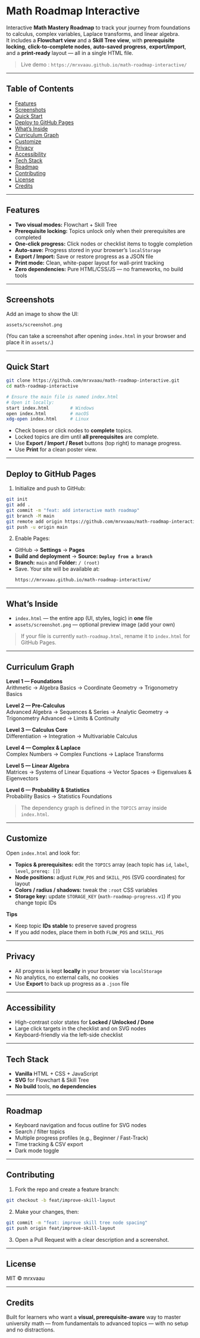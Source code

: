 # Math Roadmap Interactive

Interactive **Math Mastery Roadmap** to track your journey from foundations to calculus, complex variables, Laplace transforms, and linear algebra.  
It includes a **Flowchart view** and a **Skill Tree view**, with **prerequisite locking**, **click-to-complete nodes**, **auto-saved progress**, **export/import**, and a **print-ready** layout — all in a single HTML file.

> Live demo  : `https://mrxvaau.github.io/math-roadmap-interactive/`

---

## Table of Contents

- [Features](#features)
- [Screenshots](#screenshots)
- [Quick Start](#quick-start)
- [Deploy to GitHub Pages](#deploy-to-github-pages)
- [What’s Inside](#whats-inside)
- [Curriculum Graph](#curriculum-graph)
- [Customize](#customize)
- [Privacy](#privacy)
- [Accessibility](#accessibility)
- [Tech Stack](#tech-stack)
- [Roadmap](#roadmap)
- [Contributing](#contributing)
- [License](#license)
- [Credits](#credits)

---

## Features

- **Two visual modes:** Flowchart + Skill Tree
- **Prerequisite locking:** Topics unlock only when their prerequisites are completed
- **One-click progress:** Click nodes or checklist items to toggle completion
- **Auto-save:** Progress stored in your browser’s `localStorage`
- **Export / Import:** Save or restore progress as a JSON file
- **Print mode:** Clean, white-paper layout for wall-print tracking
- **Zero dependencies:** Pure HTML/CSS/JS — no frameworks, no build tools

---

## Screenshots

Add an image to show the UI:

```
assets/screenshot.png
```

(You can take a screenshot after opening `index.html` in your browser and place it in `assets/`.)

---

## Quick Start

```bash
git clone https://github.com/mrxvaau/math-roadmap-interactive.git
cd math-roadmap-interactive

# Ensure the main file is named index.html
# Open it locally:
start index.html        # Windows
open index.html         # macOS
xdg-open index.html     # Linux
```

- Check boxes or click nodes to **complete** topics.
- Locked topics are dim until **all prerequisites** are complete.
- Use **Export / Import / Reset** buttons (top right) to manage progress.
- Use **Print** for a clean poster view.

---

## Deploy to GitHub Pages

1. Initialize and push to GitHub:

```bash
git init
git add .
git commit -m "feat: add interactive math roadmap"
git branch -M main
git remote add origin https://github.com/mrxvaau/math-roadmap-interactive.git
git push -u origin main
```

2. Enable Pages:

- GitHub → **Settings** → **Pages**
- **Build and deployment** → **Source: `Deploy from a branch`**
- **Branch:** `main` and **Folder:** `/ (root)`
- Save. Your site will be available at:
  ```
  https://mrxvaau.github.io/math-roadmap-interactive/
  ```

---

## What’s Inside

- `index.html` — the entire app (UI, styles, logic) in **one** file  
- `assets/screenshot.png` — optional preview image (add your own)

> If your file is currently `math-roadmap.html`, rename it to `index.html` for GitHub Pages.

---

## Curriculum Graph

**Level 1 — Foundations**  
Arithmetic → Algebra Basics → Coordinate Geometry → Trigonometry Basics

**Level 2 — Pre-Calculus**  
Advanced Algebra → Sequences & Series → Analytic Geometry → Trigonometry Advanced → Limits & Continuity

**Level 3 — Calculus Core**  
Differentiation → Integration → Multivariable Calculus

**Level 4 — Complex & Laplace**  
Complex Numbers → Complex Functions → Laplace Transforms

**Level 5 — Linear Algebra**  
Matrices → Systems of Linear Equations → Vector Spaces → Eigenvalues & Eigenvectors

**Level 6 — Probability & Statistics**  
Probability Basics → Statistics Foundations

> The dependency graph is defined in the `TOPICS` array inside `index.html`.

---

## Customize

Open `index.html` and look for:

- **Topics & prerequisites:** edit the `TOPICS` array (each topic has `id`, `label`, `level`, `prereq: []`)
- **Node positions:** adjust `FLOW_POS` and `SKILL_POS` (SVG coordinates) for layout
- **Colors / radius / shadows:** tweak the `:root` CSS variables
- **Storage key:** update `STORAGE_KEY` (`math-roadmap-progress.v1`) if you change topic IDs

**Tips**
- Keep topic **IDs stable** to preserve saved progress
- If you add nodes, place them in both `FLOW_POS` and `SKILL_POS`

---

## Privacy

- All progress is kept **locally** in your browser via `localStorage`
- No analytics, no external calls, no cookies
- Use **Export** to back up progress as a `.json` file

---

## Accessibility

- High-contrast color states for **Locked / Unlocked / Done**
- Large click targets in the checklist and on SVG nodes
- Keyboard-friendly via the left-side checklist

---

## Tech Stack

- **Vanilla** HTML + CSS + JavaScript
- **SVG** for Flowchart & Skill Tree
- **No build** tools, **no dependencies**

---

## Roadmap

- Keyboard navigation and focus outline for SVG nodes
- Search / filter topics
- Multiple progress profiles (e.g., Beginner / Fast-Track)
- Time tracking & CSV export
- Dark mode toggle

---

## Contributing

1. Fork the repo and create a feature branch:

```bash
git checkout -b feat/improve-skill-layout
```

2. Make your changes, then:

```bash
git commit -m "feat: improve skill tree node spacing"
git push origin feat/improve-skill-layout
```

3. Open a Pull Request with a clear description and a screenshot.

---

## License

MIT © mrxvaau

---

## Credits

Built for learners who want a **visual, prerequisite-aware** way to master university math — from fundamentals to advanced topics — with no setup and no distractions.
